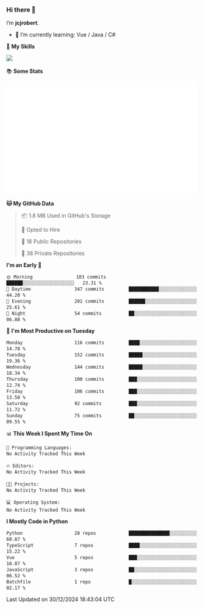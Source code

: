 ### Hi there 👋

I’m **jcjrobert**.

- 🌱 I’m currently learning: Vue / Java / C#

🌟 **My Skills**

![](https://img.shields.io/badge/-Python-3e74a2?style=flat-square&logo=Python&logoColor=fff)

📚 **Some Stats**

![](https://github.com/jcjrobert/github-stats/blob/master/generated/overview.svg)

<!--START_SECTION:waka-->
**🐱 My GitHub Data** 

> 📦 1.8 MB Used in GitHub's Storage 
 > 
> 💼 Opted to Hire
 > 
> 📜 18 Public Repositories 
 > 
> 🔑 38 Private Repositories 
 > 
**I'm an Early 🐤** 

```text
🌞 Morning                183 commits         ██████░░░░░░░░░░░░░░░░░░░   23.31 % 
🌆 Daytime                347 commits         ███████████░░░░░░░░░░░░░░   44.20 % 
🌃 Evening                201 commits         ██████░░░░░░░░░░░░░░░░░░░   25.61 % 
🌙 Night                  54 commits          ██░░░░░░░░░░░░░░░░░░░░░░░   06.88 % 
```
📅 **I'm Most Productive on Tuesday** 

```text
Monday                   116 commits         ████░░░░░░░░░░░░░░░░░░░░░   14.78 % 
Tuesday                  152 commits         █████░░░░░░░░░░░░░░░░░░░░   19.36 % 
Wednesday                144 commits         █████░░░░░░░░░░░░░░░░░░░░   18.34 % 
Thursday                 100 commits         ███░░░░░░░░░░░░░░░░░░░░░░   12.74 % 
Friday                   106 commits         ███░░░░░░░░░░░░░░░░░░░░░░   13.50 % 
Saturday                 92 commits          ███░░░░░░░░░░░░░░░░░░░░░░   11.72 % 
Sunday                   75 commits          ██░░░░░░░░░░░░░░░░░░░░░░░   09.55 % 
```


📊 **This Week I Spent My Time On** 

```text
💬 Programming Languages: 
No Activity Tracked This Week

🔥 Editors: 
No Activity Tracked This Week

🐱‍💻 Projects: 
No Activity Tracked This Week

💻 Operating System: 
No Activity Tracked This Week
```

**I Mostly Code in Python** 

```text
Python                   28 repos            ███████████████░░░░░░░░░░   60.87 % 
TypeScript               7 repos             ████░░░░░░░░░░░░░░░░░░░░░   15.22 % 
Vue                      5 repos             ███░░░░░░░░░░░░░░░░░░░░░░   10.87 % 
JavaScript               3 repos             ██░░░░░░░░░░░░░░░░░░░░░░░   06.52 % 
Batchfile                1 repo              █░░░░░░░░░░░░░░░░░░░░░░░░   02.17 % 
```




 Last Updated on 30/12/2024 18:43:04 UTC
<!--END_SECTION:waka-->

